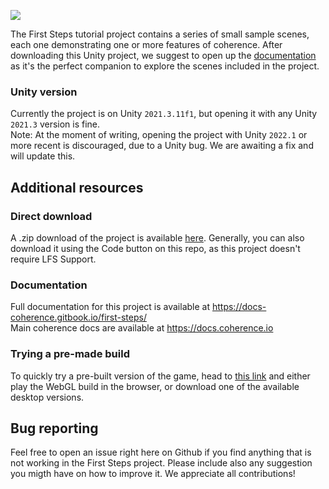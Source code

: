 ![](https://imgur.com/Z4grkow.jpg)

The First Steps tutorial project contains a series of small sample scenes, each one demonstrating one or more features of coherence.
After downloading this Unity project, we suggest to open up the [documentation](https://docs-coherence.gitbook.io/first-steps/) as it's the perfect companion to explore the scenes included in the project.

### Unity version
Currently the project is on Unity `2021.3.11f1`,  but opening it with any Unity `2021.3` version is fine.  
Note: At the moment of writing, opening the project with Unity `2022.1` or more recent is discouraged, due to a Unity bug. We are awaiting a fix and will update this.

## Additional resources

### Direct download
A .zip download of the project is available [here](https://bit.ly/coherenceFirstStepsPreview). Generally, you can also download it using the Code button on this repo, as this project doesn't require LFS Support.

### Documentation
Full documentation for this project is available at https://docs-coherence.gitbook.io/first-steps/  
Main coherence docs are available at https://docs.coherence.io

### Trying a pre-made build
To quickly try a pre-built version of the game, head to [this link](https://coherence.io/games/coherence/first-steps-tutorial) and either play the WebGL build in the browser, or download one of the available desktop versions.

## Bug reporting
Feel free to open an issue right here on Github if you find anything that is not working in the First Steps project. Please include also any suggestion you migth have on how to improve it. We appreciate all contributions!
